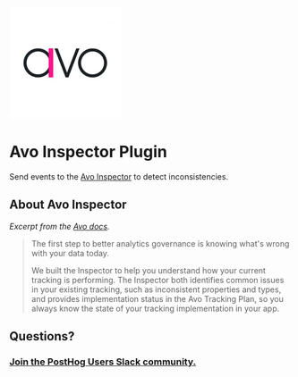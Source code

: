 ![Avo logo](logo.png)

# Avo Inspector Plugin

Send events to the [Avo Inspector](https://www.avo.app/docs/workspace/inspector#Overview) to detect inconsistencies.

## About Avo Inspector

_Excerpt from the [Avo docs](https://www.avo.app/docs/workspace/inspector#Overview)._

> The first step to better analytics governance is knowing what's wrong with your data today.
>
> We built the Inspector to help you understand how your current tracking is performing. The Inspector both identifies common issues in your existing tracking, such as inconsistent properties and types, and provides implementation status in the Avo Tracking Plan, so you always know the state of your tracking implementation in your app.

## Questions?

### [Join the PostHog Users Slack community.](https://posthog.com/slack)
